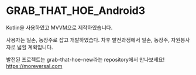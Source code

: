 # GRAB_THAT_HOE_Android3
Kotlin을 사용하였고 MVVM으로 제작하였습니다.

사용자는 일손, 농장주로 잡고 개발하였습다.
차후 발전과정에서 일손, 농장주, 자원봉사자로 넓힐 계획입니다.

발전된 프로젝트는
grab-that-hoe-new라는 repository에서 만나보세요!</br>
<https://moreversal.com>
